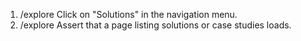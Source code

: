 1. /explore Click on "Solutions" in the navigation menu.
2. /explore Assert that a page listing solutions or case studies loads.